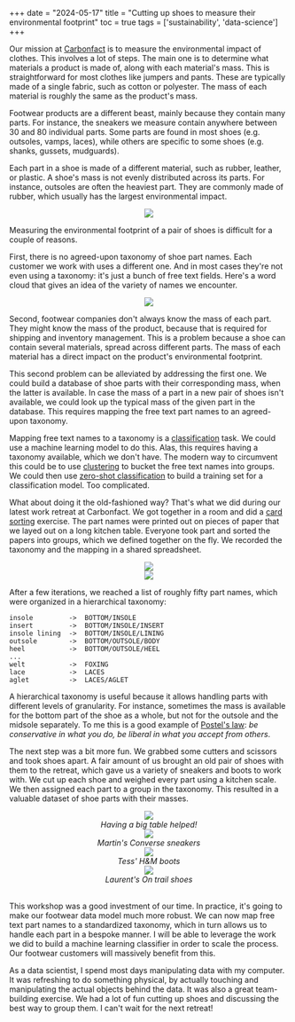 +++
date = "2024-05-17"
title = "Cutting up shoes to measure their environmental footprint"
toc = true
tags = ['sustainability', 'data-science']
+++

Our mission at [Carbonfact](https://www.carbonfact.com/) is to measure the environmental impact of clothes. This involves a lot of steps. The main one is to determine what materials a product is made of, along with each material's mass. This is straightforward for most clothes like jumpers and pants. These are typically made of a single fabric, such as cotton or polyester. The mass of each material is roughly the same as the product's mass.

Footwear products are a different beast, mainly because they contain many parts. For instance, the sneakers we measure contain anywhere between 30 and 80 individual parts. Some parts are found in most shoes (e.g. outsoles, vamps, laces), while others are specific to some shoes (e.g. shanks, gussets, mudguards).

Each part in a shoe is made of a different material, such as rubber, leather, or plastic. A shoe's mass is not evenly distributed across its parts. For instance, outsoles are often the heaviest part. They are commonly made of rubber, which usually has the largest environmental impact.

<div align="center" >
<figure style="width: 90%; margin: 0;">
    <img src="/img/blog/cutting-up-shoes/shoe-diagram.jpg" style="box-shadow: none;">
</figure>
</div>

Measuring the environmental footprint of a pair of shoes is difficult for a couple of reasons.

First, there is no agreed-upon taxonomy of shoe part names. Each customer we work with uses a different one. And in most cases they're not even using a taxonomy: it's just a bunch of free text fields. Here's a word cloud that gives an idea of the variety of names we encounter.

<div align="center" >
<figure style="width: 90%; margin: 0;">
    <img src="/img/blog/cutting-up-shoes/wordcloud.png" style="box-shadow: none;">
</figure>
</div>

Second, footwear companies don't always know the mass of each part. They might know the mass of the product, because that is required for shipping and inventory management. This is a problem because a shoe can contain several materials, spread across different parts. The mass of each material has a direct impact on the product's environmental footprint.

This second problem can be alleviated by addressing the first one. We could build a database of shoe parts with their corresponding mass, when the latter is available. In case the mass of a part in a new pair of shoes isn't available, we could look up the typical mass of the given part in the database. This requires mapping the free text part names to an agreed-upon taxonomy.

Mapping free text names to a taxonomy is a [classification](https://en.wikipedia.org/wiki/Classification) task. We could use a machine learning model to do this. Alas, this requires having a taxonomy available, which we don't have. The modern way to circumvent this could be to use [clustering](https://developers.google.com/machine-learning/clustering/overview#:~:text=In%20machine%20learning%20too%2C%20we,relies%20on%20unsupervised%20machine%20learning) to bucket the free text names into groups. We could then use [zero-shot classification](https://huggingface.co/tasks/zero-shot-classification) to build a training set for a classification model. Too complicated.

What about doing it the old-fashioned way? That's what we did during our latest work retreat at Carbonfact. We got together in a room and did a [card sorting](https://www.nngroup.com/articles/card-sorting-definition/) exercise. The part names were printed out on pieces of paper that we layed out on a long kitchen table. Everyone took part and sorted the papers into groups, which we defined together on the fly. We recorded the taxonomy and the mapping in a shared spreadsheet.

<div align="center" >
<figure style="margin: 0;">
    <img src="/img/blog/cutting-up-shoes/messy.jpg">
</figure>
</div>

<div align="center" >
<figure style="margin: 0;">
    <img src="/img/blog/cutting-up-shoes/sorted.jpg">
</figure>
</div>

After a few iterations, we reached a list of roughly fifty part names, which were organized in a hierarchical taxonomy:

```
insole         ->  BOTTOM/INSOLE
insert         ->  BOTTOM/INSOLE/INSERT
insole lining  ->  BOTTOM/INSOLE/LINING
outsole        ->  BOTTOM/OUTSOLE/BODY
heel           ->  BOTTOM/OUTSOLE/HEEL
...
welt           ->  FOXING
lace           ->  LACES
aglet          ->  LACES/AGLET
```

A hierarchical taxonomy is useful because it allows handling parts with different levels of granularity. For instance, sometimes the mass is available for the bottom part of the shoe as a whole, but not for the outsole and the midsole separately. To me this is a good example of [Postel's law](https://en.wikipedia.org/wiki/Robustness_principle): _be conservative in what you do, be liberal in what you accept from others_.

The next step was a bit more fun. We grabbed some cutters and scissors and took shoes apart. A fair amount of us brought an old pair of shoes with them to the retreat, which gave us a variety of sneakers and boots to work with. We cut up each shoe and weighed every part using a kitchen scale. We then assigned each part to a group in the taxonomy. This resulted in a valuable dataset of shoe parts with their masses.

<div align="center" >
<figure style="margin: 0;">
    <img src="/img/blog/cutting-up-shoes/cutting.jpg">
    <figcaption><i>Having a big table helped!</i></figcaption>
</figure>
</div>

<div align="center" >
<figure style="margin: 0;">
    <img src="/img/blog/cutting-up-shoes/converse.jpg">
    <figcaption><i>Martin's Converse sneakers</i></figcaption>
</figure>
</div>

<div align="center" >
<figure style="margin: 0;">
    <img src="/img/blog/cutting-up-shoes/boots.jpg">
    <figcaption><i>Tess' H&M boots</i></figcaption>
</figure>
</div>

<div align="center" >
<figure style="margin: 0;">
    <img src="/img/blog/cutting-up-shoes/on.jpg">
    <figcaption><i>Laurent's On trail shoes</i></figcaption>
</figure>
</div>
</br>

This workshop was a good investment of our time. In practice, it's going to make our footwear data model much more robust. We can now map free text part names to a standardized taxonomy, which in turn allows us to handle each part in a bespoke manner. I will be able to leverage the work we did to build a machine learning classifier in order to scale the process. Our footwear customers will massively benefit from this.

As a data scientist, I spend most days manipulating data with my computer. It was refreshing to do something physical, by actually touching and manipulating the actual objects behind the data. It was also a great team-building exercise. We had a lot of fun cutting up shoes and discussing the best way to group them. I can't wait for the next retreat!
